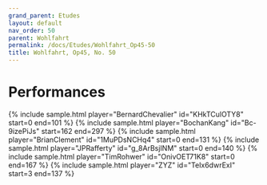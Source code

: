 ```yaml
---
grand_parent: Etudes
layout: default
nav_order: 50
parent: Wohlfahrt
permalink: /docs/Etudes/Wohlfahrt_Op45-50
title: Wohlfahrt, Op45, No. 50
---
```

# Performances
<div class="sample-container">
    {% include sample.html player="BernardChevalier" id="KHkTCulOTY8" start=0 end=101 %}
    {% include sample.html player="BochanKang" id="Bc-9izePiJs" start=162 end=297 %}
    {% include sample.html player="BrianClement" id="1MuPDsNCHq4" start=0 end=131 %}
    {% include sample.html player="JPRafferty" id="g_8ArBsjINM" start=0 end=140 %}
    {% include sample.html player="TimRohwer" id="OnivOET71K8" start=0 end=167 %}
    {% include sample.html player="ZYZ" id="TeIx6dwrExI" start=3 end=137 %}
</div>
